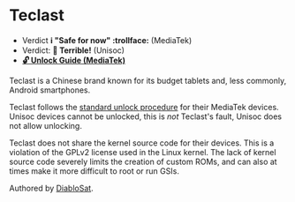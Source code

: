 # Teclast 

* Verdict **ℹ️ "Safe for now" :trollface:** (MediaTek)
* Verdict: **🍅 Terrible!** (Unisoc)
* [**🔓️ Unlock Guide (MediaTek)**](../../misc/generic-unlock.md)


Teclast is a Chinese brand known for its budget tablets and, less commonly, Android smartphones.

Teclast follows the [standard unlock procedure](../../misc/generic-unlock.md) for their MediaTek devices. Unisoc devices cannot be unlocked, this is *not* Teclast's fault, Unisoc does not allow unlocking.

Teclast does not share the kernel source code for their devices. This is a violation of the GPLv2 license used in the Linux kernel. The lack of kernel source code severely limits the creation of custom ROMs, and can also at times make it more difficult to root or run GSIs.

Authored by [DiabloSat](https://github.com/progzone122).<br/>

